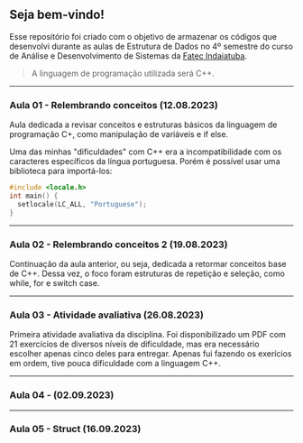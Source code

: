 ## Seja bem-vindo!
Esse repositório foi criado com o objetivo de armazenar os códigos que desenvolvi durante as aulas de Estrutura de Dados no 4º semestre do curso de Análise e Desenvolvimento de Sistemas da [Fatec Indaiatuba](http://www.fatecid.com.br/site/).

> A linguagem de programação utilizada será C++.

***

### Aula 01 - Relembrando conceitos (12.08.2023)
Aula dedicada a revisar conceitos e estruturas básicos da linguagem de programação C+, como manipulação de variáveis e if else.

Uma das minhas "dificuldades" com C++ era a incompatibilidade com os caracteres específicos da língua portuguesa. Porém é possível usar uma biblioteca para importá-los:
```cpp
#include <locale.h>
int main() {
  setlocale(LC_ALL, "Portuguese");
}
```
***
### Aula 02 - Relembrando conceitos 2 (19.08.2023)
Continuação da aula anterior, ou seja, dedicada a retormar conceitos base de C++. Dessa vez, o foco foram estruturas de repetição e seleção, como while, for e switch case.
***
### Aula 03 - Atividade avaliativa (26.08.2023)
Primeira atividade avaliativa da disciplina. Foi disponibilizado um PDF com 21 exercícios de diversos níveis de dificuldade, mas era necessário escolher apenas cinco deles para entregar. Apenas fui fazendo os exerícios em ordem, tive pouca dificuldade com a linguagem C++.
***
### Aula 04 - (02.09.2023)

***
### Aula 05 - Struct (16.09.2023)

